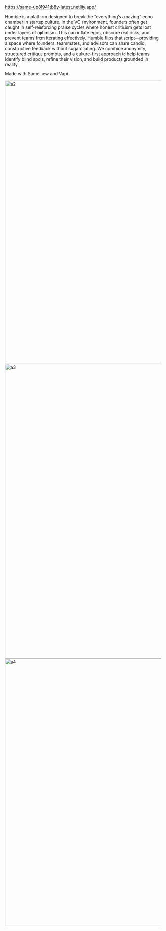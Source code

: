 https://same-up81941tb8y-latest.netlify.app/

Humble is a platform designed to break the “everything’s amazing” echo chamber in startup culture. In the VC environment, founders often get caught in self-reinforcing praise cycles where honest criticism gets lost under layers of optimism. This can inflate egos, obscure real risks, and prevent teams from iterating effectively. Humble flips that script—providing a space where founders, teammates, and advisors can share candid, constructive feedback without sugarcoating. We combine anonymity, structured critique prompts, and a culture-first approach to help teams identify blind spots, refine their vision, and build products grounded in reality.

Made with Same.new and Vapi.

<img width="1257" height="913" alt="a2" src="https://github.com/user-attachments/assets/f901a641-f41d-48d2-b73f-d27b9df08f16" />
<img width="1920" height="949" alt="a3" src="https://github.com/user-attachments/assets/ee620f5e-2c06-4fb5-a832-bc4af6043607" />
<img width="1004" height="861" alt="a4" src="https://github.com/user-attachments/assets/58e0501f-b3fe-44ef-ae82-6e013a89f9d6" />
